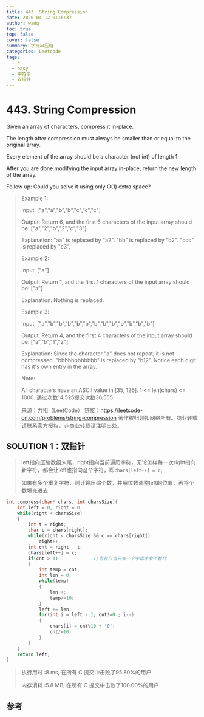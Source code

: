```yaml
---
title: 443. String Compression
date: 2020-04-12 0:16:37
author: wang
toc: true
top: false
cover: false
summary: 字符串压缩
categories: Leetcode
tags:
  - c
  - easy
  - 字符串
  - 双指针
---
```


# 443. String Compression

Given an array of characters, compress it in-place.

The length after compression must always be smaller than or equal to the original array.

Every element of the array should be a character (not int) of length 1.

After you are done modifying the input array in-place, return the new length of the array.


Follow up:
Could you solve it using only O(1) extra space?



> Example 1:
>
> Input:
> ["a","a","b","b","c","c","c"]
>
> Output:
> Return 6, and the first 6 characters of the input array should be: ["a","2","b","2","c","3"]
>
> Explanation:
> "aa" is replaced by "a2". "bb" is replaced by "b2". "ccc" is replaced by "c3".
>
>
> Example 2:
>
> Input:
> ["a"]
>
> Output:
> Return 1, and the first 1 characters of the input array should be: ["a"]
>
> Explanation:
> Nothing is replaced.
>
>
> Example 3:
>
> Input:
> ["a","b","b","b","b","b","b","b","b","b","b","b","b"]
>
> Output:
> Return 4, and the first 4 characters of the input array should be: ["a","b","1","2"].
>
> Explanation:
> Since the character "a" does not repeat, it is not compressed. "bbbbbbbbbbbb" is replaced by "b12".
> Notice each digit has it's own entry in the array.
>
>
> Note:
>
> All characters have an ASCII value in [35, 126].
> 1 <= len(chars) <= 1000.
> 通过次数14,525提交次数36,555
>
> 来源：力扣（LeetCode）
> 链接：https://leetcode-cn.com/problems/string-compression
> 著作权归领扣网络所有。商业转载请联系官方授权，非商业转载请注明出处。

## SOLUTION 1：双指针

> left指向压缩数组末尾，right指向当前遍历字符，无论怎样每一次right指向新字符，都会让left也指向这个字符，即`chars[left++] = c;`
>
> 如果有多个重复字符，则计算压缩个数，并用位数调整left的位置，再将个数填充进去

```c
int compress(char* chars, int charsSize){
    int left = 0, right = 0;
    while(right < charsSize)
    {
        int t = right;
        char c = chars[right];
        while(right < charsSize && c == chars[right])
            right++;
        int cnt = right - t;
        chars[left++] = c;
        if(cnt > 1)             //当且仅当只有一个字母才会不替代
        {
            int temp = cnt;
            int len = 0;
            while(temp)
            {
                len++;
                temp/=10;
            }
            left += len;
            for(int i = left - 1; cnt!=0 ; i--)
            {
                chars[i] = cnt%10 + '0';
                cnt/=10;
            }
        }
    }
    return left;
}
```

> 执行用时 :8 ms, 在所有 C 提交中击败了95.80%的用户
>
> 内存消耗 :5.8 MB, 在所有 C 提交中击败了100.00%的用户





## 参考

